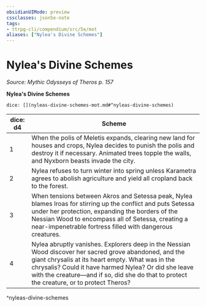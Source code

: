 ```yaml
---
obsidianUIMode: preview
cssclasses: json5e-note
tags:
- ttrpg-cli/compendium/src/5e/mot
aliases: ["Nylea's Divine Schemes"]
---
```

# Nylea's Divine Schemes
*Source: Mythic Odysseys of Theros p. 157* 

**Nylea's Divine Schemes**

`dice: [](nyleas-divine-schemes-mot.md#^nyleas-divine-schemes)`

| dice: d4 | Scheme |
|----------|--------|
| 1 | When the polis of Meletis expands, clearing new land for houses and crops, Nylea decides to punish the polis and destroy it if necessary. Animated trees topple the walls, and Nyxborn beasts invade the city. |
| 2 | Nylea refuses to turn winter into spring unless Karametra agrees to abolish agriculture and yield all cropland back to the forest. |
| 3 | When tensions between Akros and Setessa peak, Nylea blames Iroas for stirring up the conflict and puts Setessa under her protection, expanding the borders of the Nessian Wood to encompass all of Setessa, creating a near-impenetrable fortress filled with dangerous creatures. |
| 4 | Nylea abruptly vanishes. Explorers deep in the Nessian Wood discover her sacred grove abandoned, and the giant chrysalis at its heart empty. What was in the chrysalis? Could it have harmed Nylea? Or did she leave with the creature—and if so, did she do that to protect the creature, or to protect Theros? |
^nyleas-divine-schemes